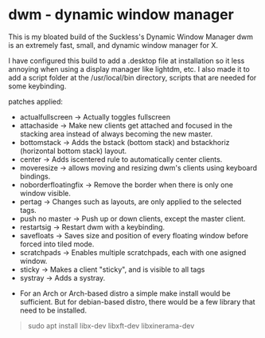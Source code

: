 # dwm - dynamic window manager
This is my bloated build of the Suckless's Dynamic Window Manager
dwm is an extremely fast, small, and dynamic window manager for X.


I have configured this build to add a .desktop file at installation so it less annoying when using a display manager like lightdm, etc. 
I also made it to add a script folder at the /usr/local/bin directory, scripts that are needed for some keybinding.

patches applied:
+ actualfullscreen -> Actually toggles fullscreen
+ attachaside -> Make new clients get attached and focused in the stacking area instead of always becoming the new master.
+ bottomstack -> Adds the bstack (bottom stack) and bstackhoriz (horizontal bottom stack) layout.
+ center -> Adds iscentered rule to automatically center clients.
+ moveresize -> allows moving and resizing dwm's clients using keyboard bindings.
+ noborderfloatingfix -> Remove the border when there is only one window visible.
+ pertag -> Changes such as layouts, are only applied to the selected tags.
+ push no master -> Push up or down  clients, except the master client.
+ restartsig -> Restart dwm with a keybinding.
+ savefloats -> Saves size and position of every floating window before forced into tiled mode.
+ scratchpads -> Enables multiple scratchpads, each with one asigned window.
+ sticky -> Makes a client "sticky", and is visible to all tags
+ systray -> Adds a systray.

- For an Arch or Arch-based distro a simple make install would be sufficient. But for debian-based distro, there would be a few library that need to be installed. 

> sudo apt install libx-dev libxft-dev libxinerama-dev

